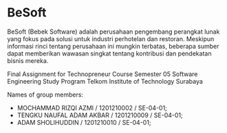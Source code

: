 # BeSoft
BeSoft (Bebek Software) adalah perusahaan pengembang perangkat lunak yang fokus pada solusi untuk industri perhotelan dan restoran. Meskipun informasi rinci tentang perusahaan ini mungkin terbatas, beberapa sumber dapat memberikan wawasan singkat tentang kontribusi dan pendekatan bisnis mereka.

Final Assignment for Technopreneur Course Semester 05 Software Engineering Study Program Telkom Institute of Technology Surabaya

Names of group members:

* MOCHAMMAD RIZQI AZMI     / 1201210002 / SE-04-01;
* TENGKU NAUFAL ADAM AKBAR / 1201210009 / SE-04-01;
* ADAM SHOLIHUDDIN         / 1201210010 / SE-04-01;
